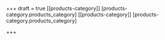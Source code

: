 +++
draft = true
[[products-category]]
[products-category.products_category]
[[products-category]]
[products-category.products_category]

+++
